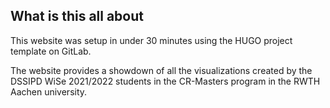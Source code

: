 ## What is this all about

This website was setup in under 30 minutes using the HUGO project template on GitLab.

The website provides a showdown of all the visualizations created by the DSSIPD WiSe 2021/2022 students in the CR-Masters program in the RWTH Aachen university.

